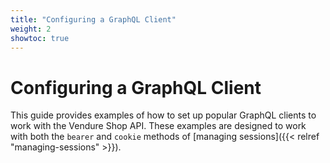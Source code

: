 ```yaml
---
title: "Configuring a GraphQL Client"
weight: 2
showtoc: true
---
```


# Configuring a GraphQL Client

This guide provides examples of how to set up popular GraphQL clients to work with the Vendure Shop API. These examples are designed to work with both the `bearer` and `cookie` methods of [managing sessions]({{< relref "managing-sessions" >}}).

